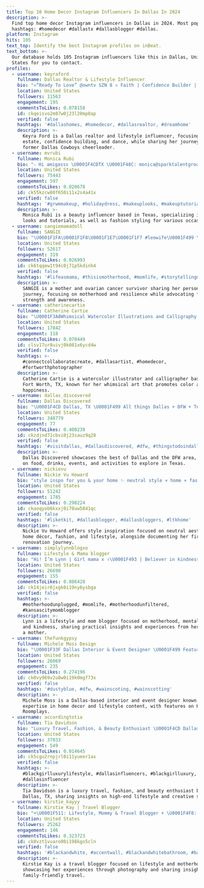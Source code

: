 ```yaml
---
title: Top 10 Home Decor Instagram Influencers In Dallas In 2024
description: >-
  Find top home decor Instagram influencers in Dallas in 2024. Most popular
  hashtags: #homedecor #dallastx #dallasblogger #dallas.
platform: Instagram
hits: 105
text_top: Identify the best Instagram profiles on inBeat.
text_bottom: >-
  Our database holds 105 Instagram influencers like this in Dallas, United
  States for you to contact.
profiles:
  - username: keyraford
    fullname: Dallas Realtor & Lifestyle Influencer
    bio: "▫️“Ready To Love” @owntv SZN 8 ▫️ Faith | Confidence Builder | Dancer | & Lifestyle ▫️ Former Dallas Cowboys Cheerleader ⭐️\U0001F499 ⬇️ LETS CONNECT ⬇️"
    location: United States
    followers: 11563
    engagement: 195
    commentsToLikes: 0.078158
    id: ckqeisvo2m87w0j23l20mp8ap
    verified: false
    hashtags: '#dallashomes, #homedecor, #dallasrealtor, #dreamhome'
    description: >-
      Keyra Ford is a Dallas realtor and lifestyle influencer, focusing on real
      estate, confidence building, and dance, while sharing her journey as a
      former Dallas Cowboys cheerleader.
  - username: mvrubi
    fullname: Monica Rubi
    bio: "⎯ Hi amigasss \U0001F4CDTX \U0001F48C: monica@sparktalentgroup.com"
    location: United States
    followers: 75443
    engagement: 597
    commentsToLikes: 0.020678
    id: ck55kzcw80f650i11x2s4a41x
    verified: false
    hashtags: '#grwmmakeup, #holidaydress, #makeuplooks, #makeuptutorial'
    description: >-
      Monica Rubi is a beauty influencer based in Texas, specializing in makeup
      looks and tutorials, as well as fashion styling for various occasions.
  - username: sangiemamadoll
    fullname: SANGIE
    bio: "\U0001F1FA\U0001F1F8\U0001F1E7\U0001F1F7 #leowife\U0001F499 \U0001F5A4, #girlmom #pregnantwithcancer #ovariancancersurvivor Sharing My Journey “Be Your Own Strength” Sangiemamadoll@gmail.com"
    location: United States
    followers: 52617
    engagement: 319
    commentsToLikes: 0.026993
    id: ck6tqqew1t94c0j71p5kdinh4
    verified: false
    hashtags: '#lifeasmama, #thisismotherhood, #momlife, #storytellingmama'
    description: >-
      SANGIE is a mother and ovarian cancer survivor sharing her personal
      journey, focusing on motherhood and resilience while advocating for
      strength and awareness.
  - username: catherinecartie
    fullname: Catherine Cartie
    bio: "\U0001F3A8Whimsical Watercolor Illustrations and Calligraphy \U0001F98BSpreading color and happiness \U0001F920Fort Worth, TX and beyond \U0001F338Shop my artwork below"
    location: United States
    followers: 17842
    engagement: 118
    commentsToLikes: 0.070449
    id: clsv17ur8uivj0k081x6ycd4w
    verified: false
    hashtags: >-
      #connectcollaboratecreate, #dallasartist, #homedecor,
      #fortworthphotographer
    description: >-
      Catherine Cartie is a watercolor illustrator and calligrapher based in
      Fort Worth, TX, known for her whimsical art that promotes color and
      happiness.
  - username: dallas_discovered
    fullname: Dallas Discovered
    bio: "\U0001F4CD Dallas, TX \U0001F499 All things Dallas + DFW + Texas \U0001F4F8 Food. Drink. Events. Activities. \U0001F4E8 contact@dallas-discovered.com Tiktok: dallas_discovered"
    location: United States
    followers: 348779
    engagement: 77
    commentsToLikes: 0.400238
    id: ckzdjnd71cbvi0j23sauz9q28
    verified: false
    hashtags: '#visitdallas, #dallasdiscovered, #dfw, #thingstodoindallas'
    description: >-
      Dallas Discovered showcases the best of Dallas and the DFW area, focusing
      on food, drinks, events, and activities to explore in Texas.
  - username: nickievu
    fullname: Nickie Vu Howard
    bio: "style inspo for you & your home ✨ neutral style ⨯ home ⨯ fashion ⨯ lifestyle \U0001F3E1 first time home reno @howardhomeinteriors"
    location: United States
    followers: 51242
    engagement: 1785
    commentsToLikes: 0.290224
    id: ckaoqyob6kxxj0i78uw5841qc
    verified: false
    hashtags: '#liketkit, #dallasblogger, #dallasbloggers, #ltkhome'
    description: >-
      Nickie Vu Howard offers style inspiration focused on neutral aesthetics in
      home décor, fashion, and lifestyle, alongside documenting her first home
      renovation journey.
  - username: simplylynnblogxo
    fullname: Lifestyle & Mama blogger
    bio: "Hi! I’m Lynn | Girl mama x ✌️\U0001F493 | Believer in kindness & running off of lattes Mental Health Matters • \U0001F4E9 simplylynnblogxo@gmail.com"
    location: United States
    followers: 26690
    engagement: 155
    commentsToLikes: 0.086428
    id: ck14jeir6jxgk0i19ny6ysbga
    verified: false
    hashtags: >-
      #motherhoodunplugged, #momlife, #motherhoodunfiltered,
      #kansascitymomblogger
    description: >-
      Lynn is a lifestyle and mom blogger focused on motherhood, mental health,
      and kindness, sharing practical insights and experiences from her life as
      a mother.
  - username: thefunkgypsy
    fullname: Michele Moss Design
    bio: "\U0001F33F Dallas Interior & Event Designer \U0001F499 Featured Designer @houzz & @roomplays \U0001F33F Home Decor & Lifestyle \U0001F499 San Diego, CA ——> Prosper, TX"
    location: United States
    followers: 26069
    engagement: 235
    commentsToLikes: 0.274196
    id: ck0vy969v2u8w0i19k0mgf73x
    verified: false
    hashtags: '#dustyblue, #dfw, #wainscoting, #wainscotting'
    description: >-
      Michele Moss is a Dallas-based interior and event designer known for her
      expertise in home decor and lifestyle content, with features on Houzz and
      Roomplays.
  - username: accordingtotia
    fullname: Tia Davidson
    bio: "Luxury Travel, Fashion, & Beauty Enthusiast \U0001F4CD Dallas, TX Just a creative girl with expensive taste\U0001F495 Serving lewks around the \U0001F30F \U0001F942 @thefancygirlsociety"
    location: United States
    followers: 37033
    engagement: 549
    commentsToLikes: 0.014645
    id: ck5cgu2rnpjrl0i11yueer1as
    verified: false
    hashtags: >-
      #blackgirlluxurylifestyle, #dallasinfluencers, #blackgirlluxury,
      #dallasinfluencer
    description: >-
      Tia Davidson is a luxury travel, fashion, and beauty enthusiast based in
      Dallas, TX, sharing insights on high-end lifestyle and creative styling.
  - username: kirstie_kayyy
    fullname: Kirstie Kay | Travel Blogger
    bio: "+\U0001F511: Lifestyle, Mommy & Travel Blogger + \U0001F4F8: @kirstiekayphotography + \U0001F4CD: @shareitetx + \U0001F48C: PR: kirstie@shareitsister.com"
    location: United States
    followers: 25262
    engagement: 146
    commentsToLikes: 0.323723
    id: ck0vzt1vuaro00i198kgo5cln
    verified: false
    hashtags: '#blackandwhite, #accentwall, #blackandwhitebathroom, #bathroominspo'
    description: >-
      Kirstie Kay is a travel blogger focused on lifestyle and motherhood,
      showcasing her experiences through photography and sharing insights on
      family-friendly travel.
---
```


